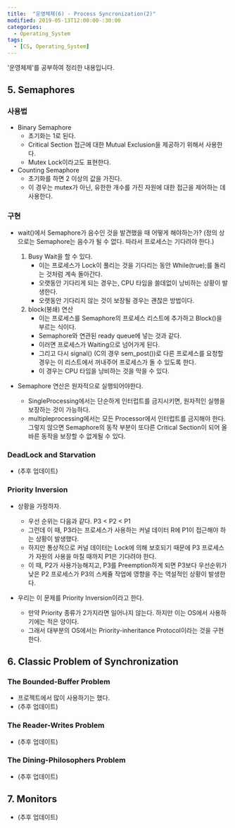 ```yaml
---
title:  "운영체제(6) - Process Syncronization(2)"
modified: 2019-05-13T12:00:00-:30:00
categories:
  - Operating_System
tags:
  - [CS, Operating_System]
---
```


'운영체제'를 공부하여 정리한 내용입니다.

## 5. Semaphores

### 사용법

-   Binary Semaphore
    -   초기화는 1로 된다.
    -   Critical Section 접근에 대한 Mutual Exclusion을 제공하기 위해서 사용한다.
    -   Mutex Lock이라고도 표현한다.
-   Counting Semaphore
    -   초기화를 하면 2 이상의 값을 가진다.
    -   이 경우는 mutex가 아닌, 유한한 개수를 가진 자원에 대한 접근을 제어하는 데 사용한다.

### 구현

-   wait()에서 Semaphore가 음수인 것을 발견했을 때 어떻게 해야하는가? (정의 상으로는 Semaphore는 음수가 될 수 없다. 따라서 프로세스는 기다려야 한다.)

    1.  Busy Wait을 할 수 있다.
        -   이는 프로세스가 Lock이 풀리는 것을 기다리는 동안 While(true);를 돌리는 것처럼 계속 돌아간다.
        -   오랫동안 기다리게 되는 경우는, CPU 타임을 쓸데없이 낭비하는 상황이 발생한다.
        -   오랫동안 기다리지 않는 것이 보장될 경우는 괜찮은 방법이다.
    2.  block(봉쇄) 연산
        -   이는 프로세스를 Semaphore의 프로세스 리스트에 추가하고 Block()을 부르는 식이다.
        -   Semaphore와 연관된 ready queue에 넣는 것과 같다.
        -   이러면 프로세스가 Waiting으로 넘어가게 된다.
        -   그리고 다시 signal() (C의 경우 sem_post())로 다른 프로세스를 요청할 경우는 이 리스트에서 꺼내주어 프로세스가 돌 수 있도록 한다.
        -   이 경우는 CPU 타임을 낭비하는 것을 막을 수 있다.

-   Semaphore 연산은 원자적으로 실행되어야한다.
    -   SingleProcessing에서는 단순하게 인터럽트를 금지시키면, 원자적인 실행을 보장하는 것이 가능하다.
    -   multipleprocessing에서는 모든 Processor에서 인터럽트를 금지해야 한다. 그렇지 않으면 Semaphore의 동작 부분이 또다른 Critical Section이 되어 올바른 동작을 보장할 수 없게될 수 있다.

### DeadLock and Starvation

-   (추후 업데이트)

### Priority Inversion

-   상황을 가정하자.

    -   우선 순위는 다음과 같다. P3 &lt; P2 &lt; P1
    -   그런데 이 때, P3라는 프로세스가 사용하는 커널 데이터 R에 P1이 접근해야 하는 상황이 발생했다.
    -   하지만 통상적으로 커널 데이터는 Lock에 의해 보호되기 때문에 P3 프로세스가 자원의 사용을 마칠 때까지 P1은 기다려야 한다.
    -   이 때, P2가 사용가능해지고, P3를 Preemption하게 되면 P3보다 우선순위가 낮은 P2 프로세스가 P3의 스케쥴 작업에 영향을 주는 역설적인 상황이 발생한다.

-   우리는 이 문제를 Priority Inversion이라고 한다.
    -   만약 Priority 종류가 2가지라면 일어나지 않는다. 하지만 이는 OS에서 사용하기에는 적은 양이다.
    -   그래서 대부분의 OS에서는 Priority-inheritance Protocol이라는 것을 구현한다.

## 6. Classic Problem of Synchronization

### The Bounded-Buffer Problem

-   프로젝트에서 많이 사용하기는 했다.
-   (추후 업데이트)

### The Reader-Writes Problem

-   (추후 업데이트)

### The Dining-Philosophers Problem

-   (추후 업데이트)

## 7. Monitors

-   (추후 업데이트)
